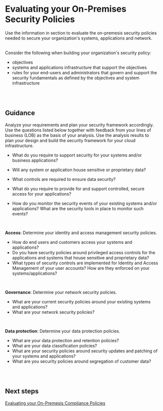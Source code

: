 # Evaluating your On-Premises Security Policies 
Use the information in section to evaluate the on-premesis security policies needed to secure your organization's systems, applications and network.
<br />
<br />

Consider the following when building your organization's security policy:
- objectives
- systems and applications infrastructure that support the objectives
- rules for your end-users and administrators that govern and support the security fundamentals as defined by the objectives and system infrastructure
<br />
<br />

## Guidance 
Analyze your requirements and plan your security framework accordingly. Use the questions listed below together with feedback from your lines of business (LOB) as the basis of your analysis. Use the analysis results to plan your design and build the security framework for your cloud infrastructure.

- What do you require to support security for your systems and/or business applications?

- Will any system or application house sensitive or proprietary data? 

- What controls are required to ensure data security?

- What do you require to provide for and support controlled, secure access for your applications?

- How do you monitor the security events of your existing systems and/or applications? What are the security tools in place to monitor such events?
<br />

**Access**:
Determine your identity and access management security policies.
- How do end users and customers access your systems and applications? 
- Do you have security policies around privileged access controls for the applications and systems that house sensitive and proprietary data? 
- What types of security controls are implemented for Identity and Access Management of your user accounts? How are they enforced on your systems/applications? 
<br />

**Governance**:
Determine your network security policies.
- What are your current security policies around your existing systems and applications?
- What are your network security policies? 
<br />

**Data protection**:
Determine your data protection policies.
- What are your data protection and retention policies? 
- What are your data classification policies? 
- What are your security policies around security updates and patching of your systems and applications? 
- What are you security policies around segregation of customer data? 
<br />
<br />

## Next steps 
[Evaluating your On-Premesis Compliance Policies](1.2-Evaluating-your-On-Premises-Compliance-Policies.md)

